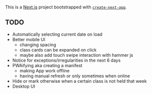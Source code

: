 This is a [Next.js](https://nextjs.org/) project bootstrapped with [`create-next-app`](https://github.com/vercel/next.js/tree/canary/packages/create-next-app).

## TODO

- Automatically selecting current date on load
- Better mobile UI
    - changing spacing
    - class cards can be expanded on click
    - maybe also add touch swipe interaction with hammer js
- Notice for exceptions/irregularities in the next 6 days
- PWAifying aka creating a manifest
    - making App work offline  
    - having manual refresh or only sometimes when online 
- Hide or mark otherwise when a certain class is not held that week
- Desktop UI
